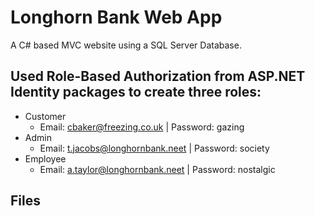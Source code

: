 # Longhorn Bank Web App
A C# based MVC website using a SQL Server Database.

## Used Role-Based Authorization from ASP.NET Identity packages to create three roles:
- Customer
  - Email: cbaker@freezing.co.uk | Password: gazing
- Admin
  - Email: t.jacobs@longhornbank.neet | Password: society
- Employee
  - Email: a.taylor@longhornbank.neet | Password: nostalgic

## Files


